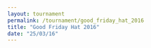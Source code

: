 ```yaml
---
layout: tournament
permalink: /tournament/good_friday_hat_2016
title: "Good Friday Hat 2016"
date: "25/03/16"
---
```

